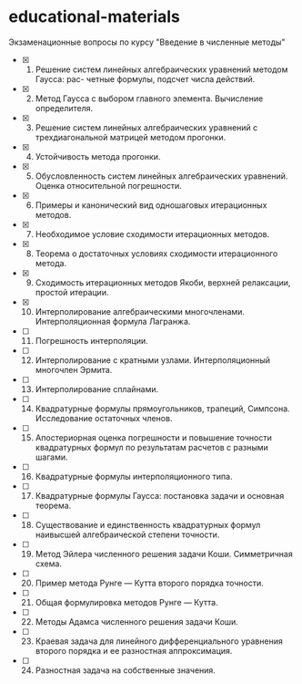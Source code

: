 # educational-materials

Экзаменационные вопросы по курсу "Введение в численные методы"

- [x] 1. Решение систем линейных алгебраических уравнений методом Гаусса: рас-
четные формулы, подсчет числа действий.
- [x] 2. Метод Гаусса с выбором главного элемента. Вычисление определителя.
- [x] 3. Решение систем линейных алгебраических уравнений с трехдиагональной матрицей методом прогонки.
- [x] 4. Устойчивость метода прогонки.
- [x] 5. Обусловленность систем линейных алгебраических уравнений. Оценка относительной погрешности.
- [x] 6. Примеры и канонический вид одношаговых итерационных методов.
- [x] 7. Необходимое условие сходимости итерационных методов.
- [x] 8. Теорема о достаточных условиях сходимости итерационного метода.
- [x] 9. Сходимость итерационных методов Якоби, верхней релаксации, простой итерации.
- [x] 10. Интерполирование алгебраическими многочленами. Интерполяционная формула Лагранжа.
- [ ] 11. Погрешность интерполяции.
- [ ] 12. Интерполирование с кратными узлами. Интерполяционный многочлен Эрмита.
- [ ] 13. Интерполирование сплайнами.
- [ ] 14. Квадратурные формулы прямоугольников, трапеций, Симпсона. Исследование остаточных членов.
- [ ] 15. Апостериорная оценка погрешности и повышение точности квадратурных формул по результатам расчетов с разными шагами.
- [ ] 16. Квадратурные формулы интерполяционного типа.
- [ ] 17. Квадратурные формулы Гаусса: постановка задачи и основная теорема.
- [ ] 18. Существование и единственность квадратурных формул наивысшей алгебраической степени точности.
- [ ] 19. Метод Эйлера численного решения задачи Коши. Симметричная схема.
- [ ] 20. Пример метода Рунге — Кутта второго порядка точности.
- [ ] 21. Общая формулировка методов Рунге — Кутта.
- [ ] 22. Методы Адамса численного решения задачи Коши.
- [ ] 23. Краевая задача для линейного дифференциального уравнения второго порядка и ее разностная аппроксимация.
- [ ] 24. Разностная задача на собственные значения.